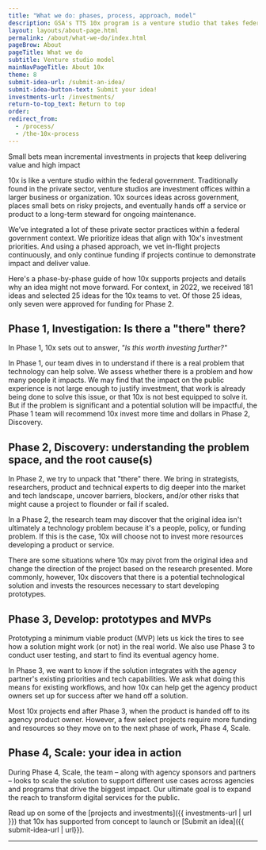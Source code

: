 ```yaml
---
title: "What we do: phases, process, approach, model"
description: GSA's TTS 10x program is a venture studio that takes federal workers' ideas on ways good-for-government technology can make better-for-the-public experiences.
layout: layouts/about-page.html
permalink: /about/what-we-do/index.html
pageBrow: About
pageTitle: What we do
subtitle: Venture studio model
mainNavPageTitle: About 10x
theme: 8
submit-idea-url: /submit-an-idea/
submit-idea-button-text: Submit your idea!
investments-url: /investments/
return-to-top_text: Return to top
order: 
redirect_from: 
  - /process/
  - /the-10x-process
---
```


<p class="usa-intro">
  Small bets mean incremental investments in projects that keep delivering value and high impact
</p>

10x is like a venture studio within the federal government. Traditionally found in the private sector, venture studios are investment offices within a larger business or organization. 10x sources ideas across government, places small bets on risky projects, and eventually hands off a service or product to a long-term steward for ongoing maintenance. 

We’ve integrated a lot of these private sector practices within a federal government context. We prioritize ideas that align with 10x's investment priorities. And using a phased approach, we vet in-flight projects continuously, and only continue funding if projects continue to demonstrate impact and deliver value. 

Here's a phase-by-phase guide of how 10x supports projects and details why an idea might not move forward. For context, in 2022, we received 181 ideas and selected 25 ideas for the 10x teams to vet. Of those 25 ideas, only seven were approved for funding for Phase 2. 

## Phase 1, Investigation: Is there a "there" there?

In Phase 1, 10x sets out to answer,  <em>"Is this worth investing further?"</em>

In Phase 1, our team dives in to understand if there is a real problem that technology can help solve. We assess whether there is a problem and how many people it impacts. We may find that the impact on the public experience is not large enough to justify investment, that work is already being done to solve this issue, or that 10x is not best equipped to solve it. But if the problem is significant and a potential solution will be impactful, the Phase 1 team will recommend 10x invest more time and dollars in Phase 2, Discovery.

## Phase 2, Discovery: understanding the problem space, and the root cause(s)

In Phase 2, we try to unpack that "there" there. We bring in strategists, researchers, product and technical experts to dig deeper into the market and tech landscape,  uncover barriers, blockers, and/or other risks that might cause a project to flounder or fail if scaled.

In a Phase 2, the research team may discover that the original idea isn't ultimately a technology problem because it's a people, policy, or funding problem. If this is the case, 10x will choose not to invest more resources developing a product or service. 

There are some situations where 10x may pivot from the original idea and change the direction of the project based on the research presented. More commonly, however, 10x discovers that there is a potential technological solution and invests the resources necessary to start developing prototypes. 

## Phase 3, Develop: prototypes and MVPs

Prototyping a minimum viable product (MVP) lets us kick the tires to see how a solution might work (or not) in the real world. We also use Phase 3 to conduct user testing, and start to find its eventual agency home. 

In Phase 3, we want to know if the solution integrates with the agency partner's existing priorities and tech capabilities. We ask what doing this means for existing workflows, and how 10x can help get the agency product owners set up for success after we hand off a solution. 

Most 10x projects end after Phase 3, when the product is handed off to its agency product owner. However, a few select projects require more funding and resources so they move on to the next phase of work, Phase 4, Scale.

## Phase 4, Scale: your idea in action

During Phase 4, Scale, the team – along with agency sponsors and partners – looks to scale the solution to support different use cases across agencies and programs that drive the biggest impact. Our ultimate goal is to expand the reach to transform digital services for the public.

Read up on some of the [projects and investments]({{ investments-url | url }}) that 10x has supported from concept to launch or [Submit an idea]({{ submit-idea-url | url}}).

---
